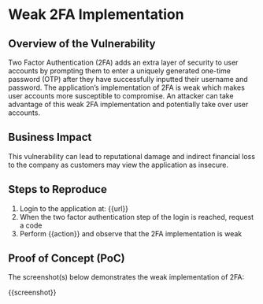 # Weak 2FA Implementation

## Overview of the Vulnerability

Two Factor Authentication (2FA) adds an extra layer of security to user accounts by prompting them to enter a uniquely generated one-time password (OTP) after they have successfully inputted their username and password. The application’s implementation of 2FA is weak which makes user accounts more susceptible to compromise. An attacker can take advantage of this weak 2FA implementation and potentially take over user accounts.

## Business Impact

This vulnerability can lead to reputational damage and indirect financial loss to the company as customers may view the application as insecure.

## Steps to Reproduce

1. Login to the application at: {{url}}
1. When the two factor authentication step of the login is reached, request a code
1. Perform {{action}} and observe that the 2FA implementation is weak

## Proof of Concept (PoC)

The screenshot(s) below demonstrates the weak implementation of 2FA:

{{screenshot}}
